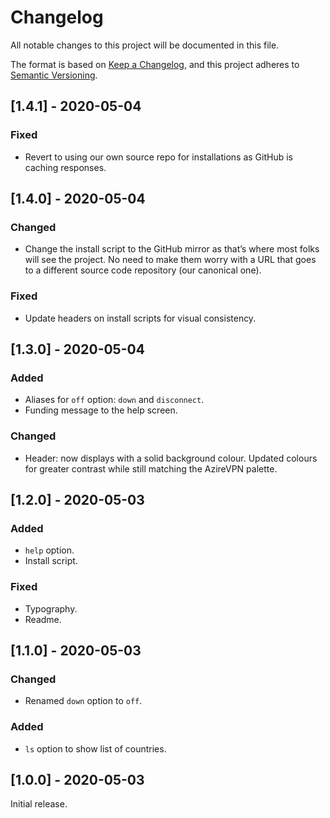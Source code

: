 # Changelog

All notable changes to this project will be documented in this file.

The format is based on [Keep a Changelog](https://keepachangelog.com/en/1.0.0/), and this project adheres to [Semantic Versioning](https://semver.org/spec/v2.0.0.html).

## [1.4.1] - 2020-05-04

### Fixed

  - Revert to using our own source repo for installations as GitHub is caching responses.

## [1.4.0] - 2020-05-04

### Changed

  - Change the install script to the GitHub mirror as that’s where most folks will see the project. No need to make them worry with a URL that goes to a different source code repository (our canonical one).

### Fixed

  - Update headers on install scripts for visual consistency.

## [1.3.0] - 2020-05-04

### Added

  - Aliases for `off` option: `down` and `disconnect`.
  - Funding message to the help screen.

### Changed

  - Header: now displays with a solid background colour. Updated colours for greater contrast while still matching the AzireVPN palette.

## [1.2.0] - 2020-05-03

### Added

  - `help` option.
  - Install script.

### Fixed

  - Typography.
  - Readme.

## [1.1.0] - 2020-05-03

### Changed

  - Renamed `down` option to `off`.

### Added

  - `ls` option to show list of countries.

## [1.0.0] - 2020-05-03

Initial release.
